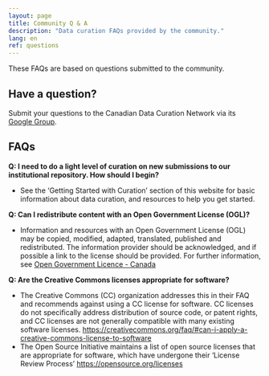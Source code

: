 ```yaml
---
layout: page
title: Community Q & A  
description: "Data curation FAQs provided by the community."
lang: en
ref: questions
---
```


<!---

<table style="background-color: #ffff99;">
<tbody>
<tr>
<td>
<p><span>More about this page:</span></p>
<p>This page will consist of a curated list of FAQs, generated from community submissions to th can-dcn Google Group (or CANLIB-DATA, etc.). </p>
<p>If a user cannot find an answer to their question, they are prompted to submit to can-dcn </p>
<p>(Eventually), curation officers will pull relevant questions from can-dcn (or CANLIB-DATA) list, populate a google doc with ALL curation-related questions asked, and Officers + CEG will select questions to be edited and shared as FAQs</p>
<p>At some point, the questions will be categorized.</p>
</td>
</tr>
</tbody>
</table>

--->

These FAQs are based on questions submitted to the community.

## Have a question?
Submit your questions to the Canadian Data Curation Network via its [Google Group](https://groups.google.com/forum/#!forum/can-dcn).

## FAQs

**Q: I need to do a light level of curation on new submissions to our institutional repository. How should I begin?**  
* See the ‘Getting Started with Curation’ section of this website for basic information about data curation, and resources to help you get started.

**Q: Can I redistribute content with an Open Government License (OGL)?**
* Information and resources with an Open Government License (OGL) may be copied, modified, adapted, translated, published and redistributed. The information provider should be acknowledged, and if possible a link to the license should be provided. For further information, see [Open Government Licence - Canada](https://open.canada.ca/en/open-government-licence-canada)

**Q: Are the Creative Commons licenses appropriate for software?**
* The Creative Commons (CC) organization addresses this in their FAQ and recommends against using a CC license for software. CC licenses do not specifically address distribution of source code, or patent rights, and CC licenses are not generally compatible with many existing software licenses. <https://creativecommons.org/faq/#can-i-apply-a-creative-commons-license-to-software>
* The Open Source Initiative maintains a list of open source licenses that are appropriate for software, which have undergone their ‘License Review Process’ <https://opensource.org/licenses>
